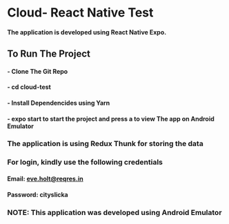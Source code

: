 # Cloud- React Native Test

#### The application is developed using React Native Expo.

## To Run The Project
#### - Clone The Git Repo
#### - cd cloud-test
#### - Install Dependencides using Yarn
#### - expo start to start the project and press a to view The app on Android Emulator

### The application is using Redux Thunk for storing the data

### For login, kindly use the following credentials

#### Email: eve.holt@reqres.in
#### Password: cityslicka

### NOTE: This application was developed using Android Emulator


